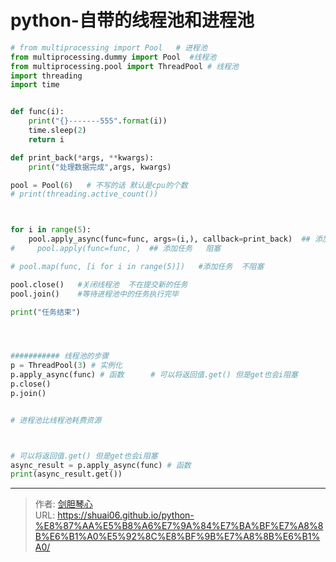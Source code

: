 # python-自带的线程池和进程池


  
```python
# from multiprocessing import Pool   # 进程池
from multiprocessing.dummy import Pool  #线程池
from multiprocessing.pool import ThreadPool # 线程池
import threading
import time


def func(i):
    print("{}-------555".format(i))
    time.sleep(2)
    return i

def print_back(*args, **kwargs):
    print("处理数据完成",args, kwargs)

pool = Pool(6)   # 不写的话 默认是cpu的个数
# print(threading.active_count())



for i in range(5):
    pool.apply_async(func=func, args=(i,), callback=print_back)  ## 添加任务   不阻塞    主要使用的方法
#     pool.apply(func=func, )  ## 添加任务   阻塞

# pool.map(func, [i for i in range(5)])   #添加任务  不阻塞

pool.close()   #关闭线程池  不在提交新的任务
pool.join()    #等待进程池中的任务执行完毕

print("任务结束")




########### 线程池的步骤
p = ThreadPool(3) # 实例化
p.apply_async(func) # 函数      # 可以将返回值.get() 但是get也会i阻塞
p.close()
p.join()


# 进程池比线程池耗费资源



# 可以将返回值.get() 但是get也会i阻塞
async_result = p.apply_async(func) # 函数
print(async_result.get())
```



---

> 作者: [剑胆琴心](http://shuai06.github.io)  
> URL: https://shuai06.github.io/python-%E8%87%AA%E5%B8%A6%E7%9A%84%E7%BA%BF%E7%A8%8B%E6%B1%A0%E5%92%8C%E8%BF%9B%E7%A8%8B%E6%B1%A0/  

